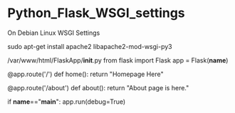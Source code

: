 # Python_Flask_WSGI_settings
On Debian Linux WSGI Settings

sudo apt-get install apache2 libapache2-mod-wsgi-py3

/var/www/html/FlaskApp/__init__.py
from flask import Flask
app = Flask(__name__)

@app.route('/')
def home():
	return "Homepage Here"

@app.route('/about')
def about():
	return "About page is here."
	
if __name__=="__main__":
	app.run(debug=True)

